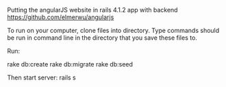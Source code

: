 Putting the angularJS website in rails 4.1.2 app with backend
https://github.com/elmerwu/angularjs

To run on your computer, clone files into directory.  Type commands should be run in command
line in the directory that you save these files to.

Run:

rake db:create
rake db:migrate
rake db:seed


Then start server:
rails s
